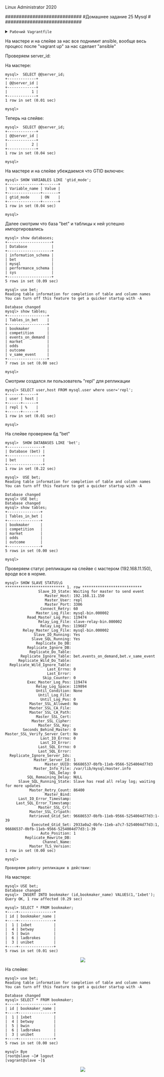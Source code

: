 Linux Administrator 2020

############################
#Домашнее задание 25 Mysql #
############################
         

<details>
<summary><code>Рабочий Vagrantfile</code></summary>

```
# -*- mode: ruby -*-
# vi: set ft=ruby :
home = ENV['HOME']
ENV["LC_ALL"] = "en_US.UTF-8"

Vagrant.configure(2) do |config|
 config.vm.define "master" do |subconfig|
 subconfig.vm.box = "centos/7"
 subconfig.vm.hostname="master"
 subconfig.vm.network :private_network, ip: "192.168.11.150"
 subconfig.vm.provider "virtualbox" do |vb|
 vb.memory = "256"
 vb.cpus = "1"
 end
 end
 config.vm.define "slave" do |subconfig|
 subconfig.vm.box = "centos/7"
 subconfig.vm.hostname="slave"
 subconfig.vm.network :private_network, ip: "192.168.11.151"
 subconfig.vm.provider "virtualbox" do |vb|
 vb.memory = "256"
 vb.cpus = "1"
 end
 end
 config.vm.provision "ansible" do |ansible|
# ansible.compatibility_mode = "2.0"
 ansible.playbook = "provisioning/mysql.yml"
 ansible.become = "true"
# ansible.tags="test"

     end
end


```
</details>

На мастере и на слейве за нас все поднимит ansible, вообще весь процесс после "vagrant up" за нас сделает "ansible"

Проверяем server_id:

На мастере:

```
mysql>  SELECT @@server_id;
+-------------+
| @@server_id |
+-------------+
|           1 |
+-------------+
1 row in set (0.01 sec)

mysql> 

```




Теперь на слейве:

```
mysql>  SELECT @@server_id;
+-------------+
| @@server_id |
+-------------+
|           2 |
+-------------+
1 row in set (0.04 sec)

mysql> 
```

На мастере и на слейве убеждаемся что GTID включен:

```
mysql> SHOW VARIABLES LIKE 'gtid_mode';
+---------------+-------+
| Variable_name | Value |
+---------------+-------+
| gtid_mode     | ON    |
+---------------+-------+
1 row in set (0.04 sec)

mysql> 
```
Далее смотрим что база "bet" и таблицы к ней успешно импортировались

```
mysql> show databases;
+--------------------+
| Database           |
+--------------------+
| information_schema |
| bet                |
| mysql              |
| performance_schema |
| sys                |
+--------------------+
5 rows in set (0.09 sec)

mysql> use bet;
Reading table information for completion of table and column names
You can turn off this feature to get a quicker startup with -A

Database changed
mysql> show tables;
+------------------+
| Tables_in_bet    |
+------------------+
| bookmaker        |
| competition      |
| events_on_demand |
| market           |
| odds             |
| outcome          |
| v_same_event     |
+------------------+
7 rows in set (0.00 sec)

mysql> 
```


Смотрим создался ли пользователь "repl"  для репликации
```
mysql> SELECT user,host FROM mysql.user where user='repl';
+------+------+
| user | host |
+------+------+
| repl | %    |
+------+------+
1 row in set (0.01 sec)

mysql> 

```


На слейве проверяем бд "bet"

```
mysql>  SHOW DATABASES LIKE 'bet';
+----------------+
| Database (bet) |
+----------------+
| bet            |
+----------------+
1 row in set (0.22 sec)

mysql>  USE bet;
Reading table information for completion of table and column names
You can turn off this feature to get a quicker startup with -A

Database changed
mysql> USE bet;
Database changed
mysql> show tables;
+---------------+
| Tables_in_bet |
+---------------+
| bookmaker     |
| competition   |
| market        |
| odds          |
| outcome       |
+---------------+
5 rows in set (0.00 sec)

mysql> 
```



Проверяем статус репликации на слейве с мастером (192.168.11.150), вроде все в норме.

```
mysql> SHOW SLAVE STATUS\G
*************************** 1. row ***************************
               Slave_IO_State: Waiting for master to send event
                  Master_Host: 192.168.11.150
                  Master_User: repl
                  Master_Port: 3306
                Connect_Retry: 60
              Master_Log_File: mysql-bin.000002
          Read_Master_Log_Pos: 119474
               Relay_Log_File: slave-relay-bin.000002
                Relay_Log_Pos: 119687
        Relay_Master_Log_File: mysql-bin.000002
             Slave_IO_Running: Yes
            Slave_SQL_Running: Yes
              Replicate_Do_DB: 
          Replicate_Ignore_DB: 
           Replicate_Do_Table: 
       Replicate_Ignore_Table: bet.events_on_demand,bet.v_same_event
      Replicate_Wild_Do_Table: 
  Replicate_Wild_Ignore_Table: 
                   Last_Errno: 0
                   Last_Error: 
                 Skip_Counter: 0
          Exec_Master_Log_Pos: 119474
              Relay_Log_Space: 119894
              Until_Condition: None
               Until_Log_File: 
                Until_Log_Pos: 0
           Master_SSL_Allowed: No
           Master_SSL_CA_File: 
           Master_SSL_CA_Path: 
              Master_SSL_Cert: 
            Master_SSL_Cipher: 
               Master_SSL_Key: 
        Seconds_Behind_Master: 0
Master_SSL_Verify_Server_Cert: No
                Last_IO_Errno: 0
                Last_IO_Error: 
               Last_SQL_Errno: 0
               Last_SQL_Error: 
  Replicate_Ignore_Server_Ids: 
             Master_Server_Id: 1
                  Master_UUID: 96686537-0bfb-11eb-9566-5254004d77d3
             Master_Info_File: /var/lib/mysql/master.info
                    SQL_Delay: 0
          SQL_Remaining_Delay: NULL
      Slave_SQL_Running_State: Slave has read all relay log; waiting for more updates
           Master_Retry_Count: 86400
                  Master_Bind: 
      Last_IO_Error_Timestamp: 
     Last_SQL_Error_Timestamp: 
               Master_SSL_Crl: 
           Master_SSL_Crlpath: 
           Retrieved_Gtid_Set: 96686537-0bfb-11eb-9566-5254004d77d3:1-39
            Executed_Gtid_Set: 2933a0a2-0bfe-11eb-a7c7-5254004d77d3:1,
96686537-0bfb-11eb-9566-5254004d77d3:1-39
                Auto_Position: 1
         Replicate_Rewrite_DB: 
                 Channel_Name: 
           Master_TLS_Version: 
1 row in set (0.00 sec)

mysql> 
```


<code>Проверяем работу репликации в действии:</code>

На мастере:
```
mysql> USE bet;
Database changed
mysql>  INSERT INTO bookmaker (id,bookmaker_name) VALUES(1,'1xbet');
Query OK, 1 row affected (0.29 sec)

mysql> SELECT * FROM bookmaker;
+----+----------------+
| id | bookmaker_name |
+----+----------------+
|  1 | 1xbet          |
|  4 | betway         |
|  5 | bwin           |
|  6 | ladbrokes      |
|  3 | unibet         |
+----+----------------+
5 rows in set (0.01 sec)

```
<p align="center"><img src="https://raw.githubusercontent.com/Kostyuk-Ruslan/otus-linux/master/work26_Mysql/photo/master.JPG"></p>


На слейве:


```
mysql> use bet;
Reading table information for completion of table and column names
You can turn off this feature to get a quicker startup with -A

Database changed
mysql> SELECT * FROM bookmaker;
+----+----------------+
| id | bookmaker_name |
+----+----------------+
|  1 | 1xbet          |
|  4 | betway         |
|  5 | bwin           |
|  6 | ladbrokes      |
|  3 | unibet         |
+----+----------------+
5 rows in set (0.00 sec)

mysql> Bye
[root@slave ~]# logout
[vagrant@slave ~]$ 
```

<p align="center"><img src="https://raw.githubusercontent.com/Kostyuk-Ruslan/otus-linux/master/work26_Mysql/photo/slave.JPG"></p>

